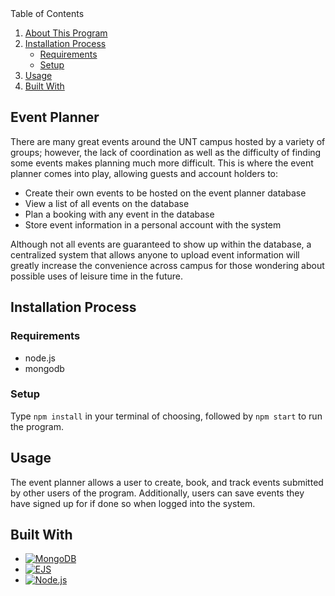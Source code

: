 <summary>Table of Contents</summary>
  <ol>
    <li>
      <a href="#about-this-program">About This Program</a>
    </li>
    <li>
      <a href="#installation-process">Installation Process</a>
      <ul>
        <li><a href="#requirements">Requirements</a></li>
        <li><a href="#setup">Setup</a></li>
      </ul>
    </li>
    <li><a href="#usage">Usage</a></li>
    <li><a href="#built-with">Built With</a></li>
  </ol>

## Event Planner
There are many great events around the UNT campus hosted by a variety of groups; however, the lack of coordination as well as the difficulty of finding some events makes planning much more difficult. This is where the event planner comes into play, allowing guests and account holders to:
* Create their own events to be hosted on the event planner database
* View a list of all events on the database
* Plan a booking with any event in the database
* Store event information in a personal account with the system

Although not all events are guaranteed to show up within the database, a centralized system that allows anyone to upload event information will greatly increase the convenience across campus for those wondering about possible uses of leisure time in the future.

## Installation Process
### Requirements
* node.js 
* mongodb

### Setup
Type `npm install` in your terminal of choosing, followed by `npm start` to run the program.

## Usage
The event planner allows a user to create, book, and track events submitted by other users of the program. Additionally, users can save events they have signed up for if done so when logged into the system.

## Built With

* [![MongoDB][MongoDB.js]][MongoDB-url]
* [![EJS][EJS.js]][EJS-url]
* [![Node.js][Node.js.js]][Node.js-url]

[MongoDB.js]: https://img.shields.io/badge/MongoDB-202020?style=for-the-badge&logo=MongoDB
[EJS.js]: https://img.shields.io/badge/EJS-202020?style=for-the-badge&logo=EJS
[Node.js.js]: https://img.shields.io/badge/node.js-202020?style=for-the-badge&logo=Node.js

[MongoDB-url]: https://www.mongodb.com/
[EJS-url]: https://ejs.co/
[Node.js-url]: https://nodejs.org/
